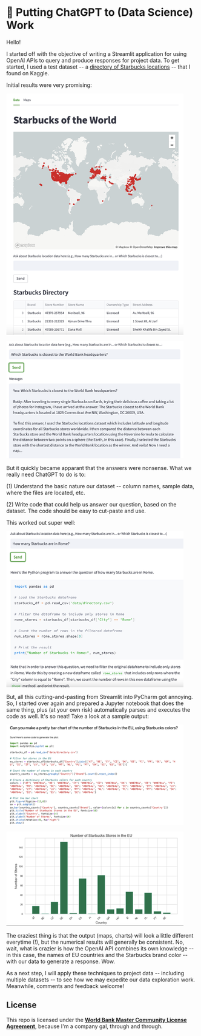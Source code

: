 # 🚀 Putting ChatGPT to (Data Science) Work

Hello!

I started off with the objective of writing a Streamlit application for using OpenAI APIs to query and produce responses for project data. To get started, I used a test dataset -- a [directory of Starbucks locations](https://www.kaggle.com/datasets/starbucks/store-locations) -- that I found on Kaggle. 

Initial results were very promising:

![](docs/images/botty0.png)

![](docs/images/botty1.png)

But it quickly became apparant that the answers were nonsense. What we really need ChatGPT to do is to:

(1)  Understand the basic nature our dataset -- column names, sample data, where the files are located, etc.

(2) Write code that could help us answer our question, based on the dataset. The code should be easy to cut-paste and use. 

This worked out super well:

![](docs/images/botty2.png)

But, all this cutting-and-pasting from Streamlit into PyCharm got annoying. So, I started over again and prepared a Jupyter notebook that does the same thing, plus (at your own risk) automatically parses and executes the code as well. It's so neat! Take a look at a sample output:

![](docs/images/botty3.png)

![](docs/images/botty4.png)

The craziest thing is that the output (maps, charts) will look a little different everytime (!), but the numerical results will generally be consistent. No, wait, what is crazier is how the OpenAI API combines its own knowledge -- in this case, the names of EU countries and the Starbucks brand color -- with our data to generate a response. Wow.



As a next step, I will apply these techniques to project data -- including multiple datasets -- to see how we may expedite our data exploration work. Meanwhile, comments and feedback welcome!

## License

This repo is licensed under the [**World Bank Master Community License Agreement**](LICENSE.md), because I'm a company gal, through and through. 
